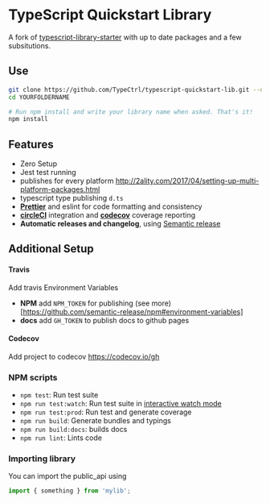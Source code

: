 # TypeScript Quickstart Library

A fork of [typescript-library-starter](https://github.com/alexjoverm/typescript-library-starter) with up to date packages and a few subsitutions.

## Use

```sh
git clone https://github.com/TypeCtrl/typescript-quickstart-lib.git --depth=1 YOURFOLDERNAME
cd YOURFOLDERNAME

# Run npm install and write your library name when asked. That's it!
npm install
```

## Features

- Zero Setup
- Jest test running
- publishes for every platform http://2ality.com/2017/04/setting-up-multi-platform-packages.html
- typescript type publishing `d.ts`
- **[Prettier](https://github.com/prettier/prettier)** and eslint for code formatting and consistency
- **[circleCI](https://circleci.com)** integration and **[codecov](https://codecov.io)** coverage reporting
- **Automatic releases and changelog**, using [Semantic release](https://github.com/semantic-release/semantic-release)

## Additional Setup

#### Travis

Add travis Environment Variables

- **NPM** add `NPM_TOKEN` for publishing (see more)[https://github.com/semantic-release/npm#environment-variables]
- **docs** add `GH_TOKEN` to publish docs to github pages

#### Codecov

Add project to codecov https://codecov.io/gh

### NPM scripts

- `npm test`: Run test suite
- `npm run test:watch`: Run test suite in [interactive watch mode](http://facebook.github.io/jest/docs/cli.html#watch)
- `npm run test:prod`: Run test and generate coverage
- `npm run build`: Generate bundles and typings
- `npm run build:docs`: builds docs
- `npm run lint`: Lints code

### Importing library

You can import the public_api using

```ts
import { something } from 'mylib';
```
